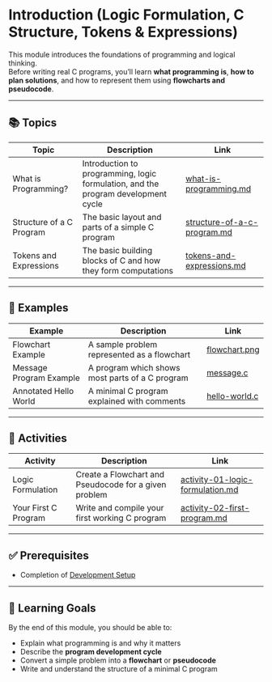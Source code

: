 # Introduction (Logic Formulation, C Structure, Tokens & Expressions)

This module introduces the foundations of programming and logical thinking.  
Before writing real C programs, you’ll learn **what programming is**, **how to plan solutions**, and how to represent them using **flowcharts and pseudocode**.

---

## 📚 Topics

| Topic                    | Description                                                                       | Link                                                       |
| ------------------------ | --------------------------------------------------------------------------------- | ---------------------------------------------------------- |
| What is Programming?     | Introduction to programming, logic formulation, and the program development cycle | [what-is-programming.md](what-is-programming.md)           |
| Structure of a C Program | The basic layout and parts of a simple C program                                  | [structure-of-a-c-program.md](structure-of-a-c-program.md) |
| Tokens and Expressions   | The basic building blocks of C and how they form computations                     | [tokens-and-expressions.md](tokens-and-expressions.md)     |

---

## 📝 Examples

| Example                 | Description                                     | Link                                    |
| ----------------------- | ----------------------------------------------- | --------------------------------------- |
| Flowchart Example       | A sample problem represented as a flowchart     | [flowchart.png](assets/flowchart.png)   |
| Message Program Example | A program which shows most parts of a C program | [message.c](examples/message.c)         |
| Annotated Hello World   | A minimal C program explained with comments     | [hello-world.c](examples/hello-world.c) |

---

## 📝 Activities

| Activity             | Description                                           | Link                                                                            |
| -------------------- | ----------------------------------------------------- | ------------------------------------------------------------------------------- |
| Logic Formulation    | Create a Flowchart and Pseudocode for a given problem | [activity-01-logic-formulation.md](activities/activity-01-logic-formulation.md) |
| Your First C Program | Write and compile your first working C program        | [activity-02-first-program.md](activities/activity-02-first-program.md)         |

---

## ✅ Prerequisites

- Completion of [Development Setup](../00-getting-started/README.md)

---

## 🎯 Learning Goals

By the end of this module, you should be able to:

- Explain what programming is and why it matters
- Describe the **program development cycle**
- Convert a simple problem into a **flowchart** or **pseudocode**
- Write and understand the structure of a minimal C program
